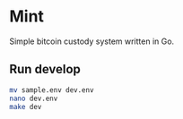 # Mint

Simple bitcoin custody system written in Go.
 
## Run develop 
```bash
mv sample.env dev.env
nano dev.env
make dev
```
